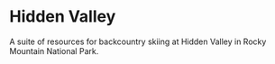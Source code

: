 # Hidden Valley

A suite of resources for backcountry skiing at Hidden Valley in Rocky Mountain National Park.
